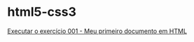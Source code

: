 # html5-css3
 
<a href="https://github.com/manoelbruno/html5-css3/tree/main/exercicios/modulo1/ex.001_esse_%C3%A9_meu_primeiro_documento_html5"> Executar o exercício 001 - Meu primeiro documento em HTML </a>